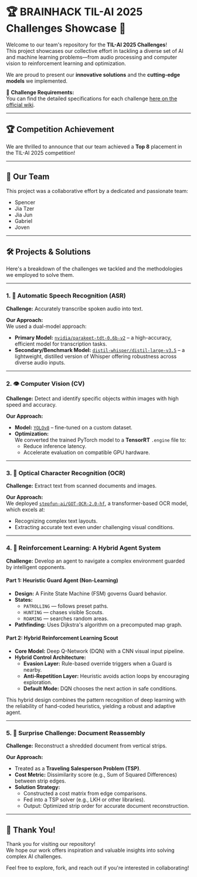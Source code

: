 # 🏆 BRAINHACK TIL-AI 2025 Challenges Showcase 🚀

Welcome to our team's repository for the **TIL-AI 2025 Challenges**!  
This project showcases our collective effort in tackling a diverse set of AI and machine learning problems—from audio processing and computer vision to reinforcement learning and optimization.

We are proud to present our **innovative solutions** and the **cutting-edge models** we implemented.

📄 **Challenge Requirements:**  
You can find the detailed specifications for each challenge [here on the official wiki](https://github.com/til-ai/til-25/wiki/Challenge-specifications).

---

## 🏆 Competition Achievement

We are thrilled to announce that our team achieved a **Top 8** placement in the TIL-AI 2025 competition!

---

## 👥 Our Team

This project was a collaborative effort by a dedicated and passionate team:

- Spencer  
- Jia Tzer  
- Jia Jun  
- Gabriel  
- Joven  

---

## 🛠️ Projects & Solutions

Here's a breakdown of the challenges we tackled and the methodologies we employed to solve them.

---

### 1. 🎤 Automatic Speech Recognition (ASR)

**Challenge:** Accurately transcribe spoken audio into text.

**Our Approach:**  
We used a dual-model approach:
- **Primary Model:** [`nvidia/parakeet-tdt-0.6b-v2`](https://huggingface.co/nvidia/parakeet-tdt-0.6b-v2) – a high-accuracy, efficient model for transcription tasks.
- **Secondary/Benchmark Model:** [`distil-whisper/distil-large-v3.5`](https://huggingface.co/distil-whisper/distil-large-v3.5) – a lightweight, distilled version of Whisper offering robustness across diverse audio inputs.

---

### 2. 👁️ Computer Vision (CV)

**Challenge:** Detect and identify specific objects within images with high speed and accuracy.

**Our Approach:**  
- **Model:** [`YOLOv8`](https://docs.ultralytics.com/models/yolov8/) – fine-tuned on a custom dataset.
- **Optimization:**  
  We converted the trained PyTorch model to a **TensorRT** `.engine` file to:
  - Reduce inference latency.
  - Accelerate evaluation on compatible GPU hardware.

---

### 3. 📄 Optical Character Recognition (OCR)

**Challenge:** Extract text from scanned documents and images.

**Our Approach:**  
We deployed [`stepfun-ai/GOT-OCR-2.0-hf`](https://huggingface.co/stepfun-ai/GOT-OCR-2.0-hf), a transformer-based OCR model, which excels at:
- Recognizing complex text layouts.
- Extracting accurate text even under challenging visual conditions.

---

### 4. 🤖 Reinforcement Learning: A Hybrid Agent System

**Challenge:** Develop an agent to navigate a complex environment guarded by intelligent opponents.

#### Part 1: Heuristic Guard Agent (Non-Learning)

- **Design:** A Finite State Machine (FSM) governs Guard behavior.
- **States:**
  - `PATROLLING` — follows preset paths.
  - `HUNTING` — chases visible Scouts.
  - `ROAMING` — searches random areas.
- **Pathfinding:** Uses Dijkstra's algorithm on a precomputed map graph.

#### Part 2: Hybrid Reinforcement Learning Scout

- **Core Model:** Deep Q-Network (DQN) with a CNN visual input pipeline.
- **Hybrid Control Architecture:**
  - **Evasion Layer:** Rule-based override triggers when a Guard is nearby.
  - **Anti-Repetition Layer:** Heuristic avoids action loops by encouraging exploration.
  - **Default Mode:** DQN chooses the next action in safe conditions.

This hybrid design combines the pattern recognition of deep learning with the reliability of hand-coded heuristics, yielding a robust and adaptive agent.

---

### 5. 🧩 Surprise Challenge: Document Reassembly

**Challenge:** Reconstruct a shredded document from vertical strips.

**Our Approach:**  
- Treated as a **Traveling Salesperson Problem (TSP)**.
- **Cost Metric:** Dissimilarity score (e.g., Sum of Squared Differences) between strip edges.
- **Solution Strategy:**  
  - Constructed a cost matrix from edge comparisons.
  - Fed into a TSP solver (e.g., LKH or other libraries).
  - Output: Optimized strip order for accurate document reconstruction.

---

## 🙌 Thank You!

Thank you for visiting our repository!  
We hope our work offers inspiration and valuable insights into solving complex AI challenges.

Feel free to explore, fork, and reach out if you're interested in collaborating!

